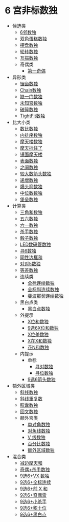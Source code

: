 # 6 宫非标数独

* 候选类
  * [6邻数独](候选类/6邻数独.md)
  * [双色蛋糕数独](候选类/双色蛋糕数独.md)
  * [摆盘数独](候选类/摆盘数独.md)
  * [轮转数独](候选类/轮转数独.md)
  * [互描数独](候选类/互描数独.md)
  * 奇偶类
    * [第一奇偶](候选类/奇偶类/第一奇偶.md)
* 异形类
  * [锯齿数独](异形类/锯齿数独.md)
  * [Chain数独](异形类/Chain数独.md)
  * [缺一门数独](异形类/缺一门数独.md)
  * [未知宫数独](异形类/未知宫数独.md)
  * [破碎数独](异形类/破碎数独.md)
  * [TightFit数独](异形类/TightFit数独.md)
* 比大小类
  * [数比数独](比大小类/数比数独.md)
  * [内排序数独](比大小类/内排序数独.md)
  * [摩天楼数独](比大小类/摩天楼数独.md)
  * [摩天挡住了](比大小类/摩天挡住了.md)
  * [镜面摩天楼](比大小类/镜面摩天楼.md)
  * [表面数独](比大小类/表面数独.md)
  * [之间数独](比大小类/之间数独.md)
  * [较大数箭头数独](比大小类/较大数箭头数独.md)
  * [递增数独](比大小类/递增数独.md)
  * [爆头箭数独](比大小类/爆头箭数独.md)
  * [中位数数独](比大小类/中位数数独.md)
  * [堡垒数独](比大小类/堡垒数独.md)
* 计算类
  * [三角和数独](计算类/三角和数独.md)
  * [五六数独](计算类/五六数独.md)
  * [六一数独](计算类/六一数独.md)
  * [杀手数独](计算类/杀手数独.md)
  * [骰子数独](计算类/骰子数独.md)
  * [LED数码管数独](计算类/LED数码管数独.md)
  * [寻6数独](计算类/寻6数独.md)
  * [同性边框和](计算类/同性边框和.md)
  * [对对5数独](计算类/对对5数独.md)
  * [等差数独](计算类/等差数独.md)
  * 连续类
    * [全标连续数独](计算类/连续类/全标连续数独.md)
    * [全标斜连续数独](计算类/连续类/全标斜连续数独.md)
    * [斐波那契连续数独](计算类/连续类/斐波那契连续数独.md)
  * 黑白点类
    * [黑白点数独](计算类/黑白点类/黑白点数独.md)
  * 外提示
    * [X位和数独](计算类/外提示/X位和数独.md)
    * [9选6X位和数独](计算类/外提示/9选6X位和数独.md)
    * [X位差数独](计算类/外提示/X位差数独.md)
    * [X在X和数独](计算类/外提示/X在X和数独.md)
    * [花N和数独](计算类/外提示/花N和数独.md)
  * 内提示
    * 单标
      * [寻对数独](计算类/内提示/单标/寻对数独.md)
      * [寻位数独](计算类/内提示/单标/寻位数独.md)
    * [9选6箭头数独](计算类/内提示/9选6箭头数独.md)
* 额外区域类
  * [斜线数独](额外区域类/斜线数独.md)
  * [斜线重复数](额外区域类/斜线重复数.md)
  * [胶囊数独](额外区域类/胶囊数独.md)
  * [回文数独](额外区域类/回文数独.md)
  * 额外宫类
    * [单对角数独](额外区域类/额外宫类/单对角数独.md)
    * [对角线数独](额外区域类/额外宫类/对角线数独.md)
    * [V 线数独](额外区域类/额外宫类/V线数独.md)
    * [百分比数独](额外区域类/额外宫类/百分比数独.md)
    * [额外区域数独](额外区域类/额外宫类/额外区域数独.md)
* 混合类
  * [减边摩天和](混合类/减边摩天和.md)
  * [奇偶+杀手数独](混合类/奇偶+杀手数独.md)
  * [9选6+VX 数独](混合类/9选6+VX数独.md)
  * [9选6+全标连续](混合类/9选6+全标连续.md)
  * [9选6+前 X 和](混合类/9选6+前X和.md)
  * [9选6+奇偶雷](混合类/9选6+奇偶雷.md)
  * [9选6+小杀手](混合类/9选6+小杀手.md)
  * [9选6+积十位](混合类/9选6+积十位.md)
  * [9选6+黑白点](混合类/9选6+黑白点.md)
